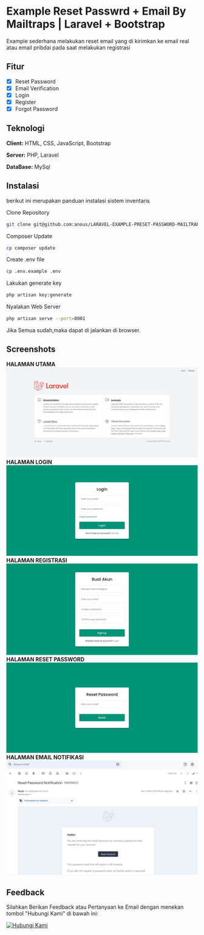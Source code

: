 # Example Reset Passwrd + Email By Mailtraps | Laravel + Bootstrap

Example sederhana melakukan reset email yang di kirimkan ke email real atau email pribdai pada saat melakukan registrasi

## Fitur

- [x] Reset Password
- [x] Email Verification
- [x] Login
- [x] Register
- [x] Forgot Password

## Teknologi

**Client:** HTML, CSS, JavaScript, Bootstrap

**Server:** PHP, Laravel

**DataBase:** MySql

## Instalasi

berikut ini merupakan panduan instalasi sistem inventaris

Clone Repository

```bash
git clone git@github.com:anous/LARAVEL-EXAMPLE-PRESET-PASSWORD-MAILTRAPS.git
```

Composer Update

```bash
cp composer update
```

Create .env file

```bash
cp .env.example .env
```

Lakukan generate key

```bash
php artisan key:generate
```

Nyalakan Web Server

```bash
php artisan serve --port=8001
```

Jika Semua sudah,maka dapat di jalankan di browser.

## Screenshots

**HALAMAN UTAMA**
![App Screenshot](screenshot/landing.jpg)
**HALAMAN LOGIN**
![App Screenshot](screenshot/login.jpg)
**HALAMAN REGISTRASI**
![App Screenshot](screenshot/register.jpg)
**HALAMAN RESET PASSWORD**
![App Screenshot](screenshot/reset-password.jpg)
**HALAMAN EMAIL NOTIFIKASI**
![App Screenshot](screenshot/email-notifikasi.jpg)

## Feedback

Silahkan Berikan Feedback atau Pertanyaan ke Email dengan menekan tombol "Hubungi Kami" di bawah ini:

[![Hubungi Kami](https://img.shields.io/badge/Hubungi%20Kami-Email%20Sekarang-blue)](mailto:mikozua45@gmail.com)
